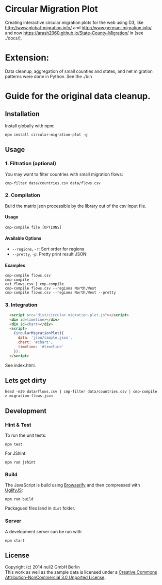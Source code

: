 # Circular Migration Plot
Creating interactive circular migration plots for the web using D3,
like http://www.global-migration.info/ and http://www.german-migration.info/
and now https://arash2060.github.io/State-County-Migration/ in (see ./docs/).

# Extension:
Data cleanup, aggregation of small counties and states, and net migration patterns were done in Python. See the ./bin

# Guide for the original data cleanup.

## Installation
Install globally with npm:
```shell
npm install circular-migration-plot -g
```

## Usage
### 1. Filtration (optional)
You may want to filter countries with small migration flows:
```shell
cmp-filter data/countries.csv data/flows.csv
```

### 2. Compilation
Build the matrix json processible by the library out of the csv input file.

#### Usage
`cmp-compile file [OPTIONS]`

#### Available Options
* `--regions`, `-r`: Sort order for regions
* `--pretty`, `-p`:  Pretty print result JSON

#### Examples
```shell
cmp-compile flows.csv
cmp-compile -
cat flows.csv | cmp-compile
cmp-compile flows.csv --regions North,West
cmp-compile flows.csv --regions North,West --pretty
```

### 3. Integration
```html
  <script src="dist/circular-migration-plot.js"></script>
  <div id=timeline></div>
  <div id=chart></div>
  <script>
    CircularMigrationPlot({
      data: 'json/sample.json',
      chart: '#chart',
      timeline: '#timeline'
    });
  </script>
```
See index.html.

## Lets get dirty
```shell
head -n30 data/flows.csv | cmp-filter data/countries.csv | cmp-compile > migration-flows.json
```

## Development
### Hint & Test
To run the unit tests:
```shell
npm test
```

For JShint:
```
npm run jshint
```

### Build
The JavaScript is build using [Browserify](http://browserify.org/)
and then compressed with [UglifyJS](http://lisperator.net/uglifyjs/):
```
npm run build
```
Packagued files land in `dist` folder.

### Server
A development server can be run with
```
npm start
```

License
-------
Copyright (c) 2014 null2 GmbH Berlin  
This work as well as the sample data is licensed under a [Creative Commons Attribution-NonCommercial 3.0 Unported License](http://creativecommons.org/licenses/by-nc/3.0/).
